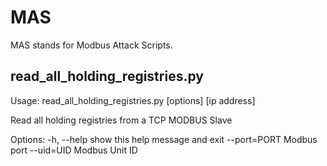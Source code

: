# MAS
MAS stands for Modbus Attack Scripts.

## read_all_holding_registries.py
Usage: read_all_holding_registries.py [options] [ip address]

Read all holding registries from a TCP MODBUS Slave

Options:
  -h, --help   show this help message and exit
  --port=PORT  Modbus port
  --uid=UID    Modbus Unit ID

